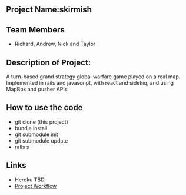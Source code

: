 ## Project Name:skirmish

## Team Members
+ Richard, Andrew, Nick and Taylor

## Description of Project: 
A turn-based grand strategy global warfare game played on a real map.
Implemented in rails and javascript, with react and sidekiq, and using MapBox and pusher APIs

## How to use the code
+ git clone (this project)
+ bundle install
+ git submodule init
+ git submodule update
+ rails s

## Links
+ Heroku TBD
+ [Project Workflow](https://github.com/RantGames/skirmish/blob/master/project_workflow.md "Project Workflow")


